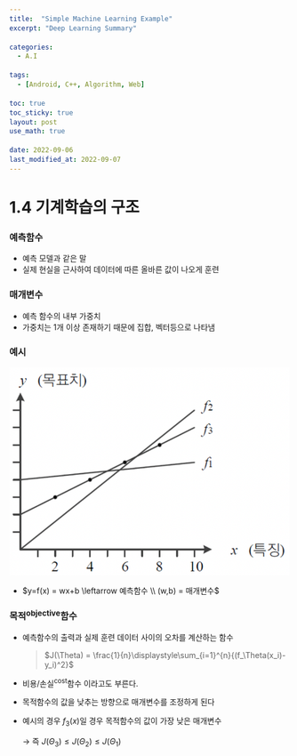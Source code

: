 ```yaml
---
title:  "Simple Machine Learning Example"
excerpt: "Deep Learning Summary"

categories:
  - A.I
  
tags:
  - [Android, C++, Algorithm, Web]

toc: true
toc_sticky: true
layout: post
use_math: true
 
date: 2022-09-06
last_modified_at: 2022-09-07
---
```


# 1.4 기계학습의 구조

### 예측함수

- 예측 모델과 같은 말
- 실제 현실을 근사하여 데이터에 따른 올바른 값이 나오게 훈련

### 매개변수

- 예측 함수의 내부 가중치
- 가중치는 1개 이상 존재하기 때문에 집합, 벡터등으로 나타냄

### 예시

![선형회귀 예시](/assets/img/%EC%84%A0%ED%98%95%ED%9A%8C%EA%B7%80%20%EC%98%88%EC%8B%9C.png)

- $y=f(x) = wx+b \leftarrow 예측함수 \\ (w,b) = 매개변수$

### 목적<sup>objective</sup>함수

- 예측함수의 출력과 실제 훈련 데이터 사이의 오차를 계산하는 함수
  > $J(\Theta) = \frac{1}{n}\displaystyle\sum_{i=1}^{n}{(f_\Theta(x_i)-y_i)^2}$

- 비용/손실<sup>cost</sup>함수 이라고도 부른다.
- 목적함수의 값을 낮추는 방향으로 매개변수를 조정하게 된다
- 예시의 경우 $f_3(x)$일 경우 목적함수의 값이 가장 낮은 매개변수

  $\rightarrow$ 즉 $J({\Theta}_3) \le J({\Theta}_2) \le J({\Theta}_1)$